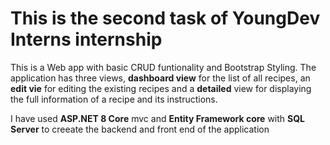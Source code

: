 # This is the second task of YoungDev Interns internship

This is a Web app with basic CRUD funtionality and Bootstrap Styling.
The application has three views, **dashboard view** for the list of all recipes,
an **edit vie** for editing the existing recipes and a **detailed** view for displaying the full information of a recipe and its instructions.

I have used **ASP.NET 8 Core** mvc and **Entity Framework core** with **SQL Server** to creeate the backend and front end of the application
